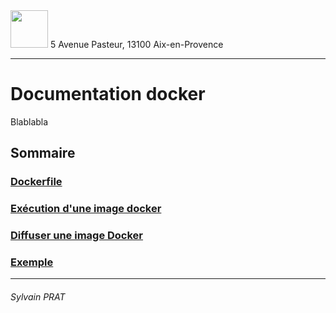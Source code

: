<img style="height: 60px;" src="http://www.lpl-aix.fr/wp-content/uploads/2018/04/LPL_240_180.jpg" />
5 Avenue Pasteur, 13100 Aix-en-Provence

***

# Documentation docker

Blablabla

## Sommaire


### <a href="https://github.com/sylvain-prat/DocDocker/blob/master/Dockerfile/Dockerfile.md">Dockerfile</a>

### <a href="https://github.com/sylvain-prat/DocDocker/blob/master/Lancer_une_image_docker/lancement_image_docker.md">Exécution d'une image docker</a>

### <a href="https://github.com/sylvain-prat/DocDocker/blob/master/Diffusion_Image_Docker/Diffusion_Image_Docker.md">Diffuser une image Docker</a>

### <a href="https://github.com/sylvain-prat/DocDocker/blob/master/Exemple/Exemple.md">Exemple</a>


---
###### Sylvain PRAT
